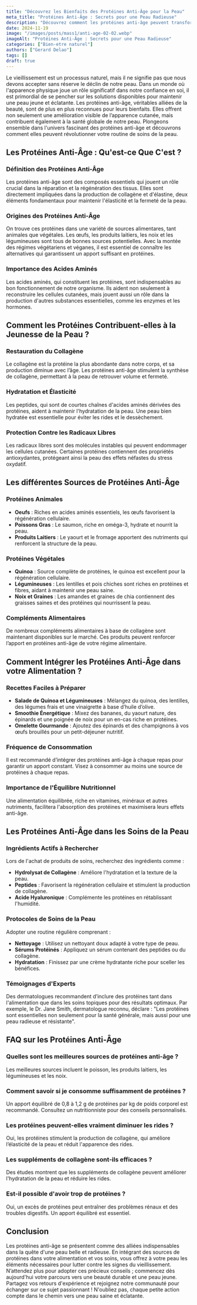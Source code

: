 ```yaml
---
title: "Découvrez les Bienfaits des Protéines Anti-Âge pour la Peau"
meta_title: "Protéines Anti-Âge : Secrets pour une Peau Radieuse"
description: "Découvrez comment les protéines anti-âge peuvent transformer votre routine de soins de la peau et combattre les signes du vieillissement."
date: 2024-11-19
image: "/images/posts/mass1/anti-age-02-02.webp"
imageAlt: "Protéines Anti-Âge : Secrets pour une Peau Radieuse"
categories: ["Bien-etre naturel"]
authors: ["Gerard Delao"]
tags: []
draft: true
---
```


Le vieillissement est un processus naturel, mais il ne signifie pas que nous devons accepter sans réserve le déclin de notre peau. Dans un monde où l'apparence physique joue un rôle significatif dans notre confiance en soi, il est primordial de se pencher sur les solutions disponibles pour maintenir une peau jeune et éclatante. Les protéines anti-âge, véritables alliées de la beauté, sont de plus en plus reconnues pour leurs bienfaits. Elles offrent non seulement une amélioration visible de l’apparence cutanée, mais contribuent également à la santé globale de notre peau. Plongeons ensemble dans l'univers fascinant des protéines anti-âge et découvrons comment elles peuvent révolutionner votre routine de soins de la peau.

## Les Protéines Anti-Âge : Qu'est-ce Que C'est ?

### Définition des Protéines Anti-Âge
Les protéines anti-âge sont des composés essentiels qui jouent un rôle crucial dans la réparation et la régénération des tissus. Elles sont directement impliquées dans la production de collagène et d'élastine, deux éléments fondamentaux pour maintenir l'élasticité et la fermeté de la peau.

### Origines des Protéines Anti-Âge
On trouve ces protéines dans une variété de sources alimentares, tant animales que végétales. Les œufs, les produits laitiers, les noix et les légumineuses sont tous de bonnes sources potentielles. Avec la montée des régimes végétariens et véganes, il est essentiel de connaître les alternatives qui garantissent un apport suffisant en protéines.

### Importance des Acides Aminés
Les acides aminés, qui constituent les protéines, sont indispensables au bon fonctionnement de notre organisme. Ils aident non seulement à reconstruire les cellules cutanées, mais jouent aussi un rôle dans la production d'autres substances essentielles, comme les enzymes et les hormones.

## Comment les Protéines Contribuent-elles à la Jeunesse de la Peau ?

### Restauration du Collagène
Le collagène est la protéine la plus abondante dans notre corps, et sa production diminue avec l’âge. Les protéines anti-âge stimulent la synthèse de collagène, permettant à la peau de retrouver volume et fermeté.

### Hydratation et Élasticité
Les peptides, qui sont de courtes chaînes d'acides aminés dérivées des protéines, aident à maintenir l'hydratation de la peau. Une peau bien hydratée est essentielle pour éviter les rides et le dessèchement.

### Protection Contre les Radicaux Libres
Les radicaux libres sont des molécules instables qui peuvent endommager les cellules cutanées. Certaines protéines contiennent des propriétés antioxydantes, protégeant ainsi la peau des effets néfastes du stress oxydatif.

## Les différentes Sources de Protéines Anti-Âge

### Protéines Animales
- **Oeufs** : Riches en acides aminés essentiels, les œufs favorisent la régénération cellulaire.
- **Poissons Gras** : Le saumon, riche en oméga-3, hydrate et nourrit la peau.
- **Produits Laitiers** : Le yaourt et le fromage apportent des nutriments qui renforcent la structure de la peau.

### Protéines Végétales
- **Quinoa** : Source complète de protéines, le quinoa est excellent pour la régénération cellulaire.
- **Légumineuses** : Les lentilles et pois chiches sont riches en protéines et fibres, aidant à maintenir une peau saine.
- **Noix et Graines** : Les amandes et graines de chia contiennent des graisses saines et des protéines qui nourrissent la peau.

### Compléments Alimentaires
De nombreux compléments alimentaires à base de collagène sont maintenant disponibles sur le marché. Ces produits peuvent renforcer l’apport en protéines anti-âge de votre régime alimentaire.

## Comment Intégrer les Protéines Anti-Âge dans votre Alimentation ?

### Recettes Faciles à Préparer
- **Salade de Quinoa et Légumineuses** : Mélangez du quinoa, des lentilles, des légumes frais et une vinaigrette à base d’huile d’olive.
- **Smoothie Énergétique** : Mixez des bananes, du yaourt nature, des épinards et une poignée de noix pour un en-cas riche en protéines.
- **Omelette Gourmande** : Ajoutez des épinards et des champignons à vos œufs brouillés pour un petit-déjeuner nutritif.

### Fréquence de Consommation
Il est recommandé d’intégrer des protéines anti-âge à chaque repas pour garantir un apport constant. Visez à consommer au moins une source de protéines à chaque repas.

### Importance de l'Équilibre Nutritionnel
Une alimentation équilibrée, riche en vitamines, minéraux et autres nutriments, facilitera l'absorption des protéines et maximisera leurs effets anti-âge. 

## Les Protéines Anti-Âge dans les Soins de la Peau

### Ingrédients Actifs à Rechercher
Lors de l'achat de produits de soins, recherchez des ingrédients comme :
- **Hydrolysat de Collagène** : Améliore l'hydratation et la texture de la peau.
- **Peptides** : Favorisent la régénération cellulaire et stimulent la production de collagène.
- **Acide Hyaluronique** : Complémente les protéines en rétablissant l'humidité.

### Protocoles de Soins de la Peau
Adopter une routine régulière comprenant :
- **Nettoyage** : Utilisez un nettoyant doux adapté à votre type de peau.
- **Sérums Protéinés** : Appliquez un sérum contenant des peptides ou du collagène.
- **Hydratation** : Finissez par une crème hydratante riche pour sceller les bénéfices.

### Témoignages d'Experts
Des dermatologues recommandent d’inclure des protéines tant dans l'alimentation que dans les soins topiques pour des résultats optimaux. Par exemple, le Dr. Jane Smith, dermatologue reconnu, déclare : "Les protéines sont essentielles non seulement pour la santé générale, mais aussi pour une peau radieuse et résistante".

## FAQ sur les Protéines Anti-Âge

### Quelles sont les meilleures sources de protéines anti-âge ?
Les meilleures sources incluent le poisson, les produits laitiers, les légumineuses et les noix.

### Comment savoir si je consomme suffisamment de protéines ?
Un apport équilibré de 0,8 à 1,2 g de protéines par kg de poids corporel est recommandé. Consultez un nutritionniste pour des conseils personnalisés.

### Les protéines peuvent-elles vraiment diminuer les rides ?
Oui, les protéines stimulent la production de collagène, qui améliore l’élasticité de la peau et réduit l'apparence des rides.

### Les suppléments de collagène sont-ils efficaces ?
Des études montrent que les suppléments de collagène peuvent améliorer l'hydratation de la peau et réduire les rides.

### Est-il possible d'avoir trop de protéines ?
Oui, un excès de protéines peut entraîner des problèmes rénaux et des troubles digestifs. Un apport équilibré est essentiel.

## Conclusion

Les protéines anti-âge se présentent comme des alliées indispensables dans la quête d'une peau belle et radieuse. En intégrant des sources de protéines dans votre alimentation et vos soins, vous offrez à votre peau les éléments nécessaires pour lutter contre les signes du vieillissement. N’attendez plus pour adopter ces précieux conseils ; commencez dès aujourd'hui votre parcours vers une beauté durable et une peau jeune. Partagez vos retours d'expérience et rejoignez notre communauté pour échanger sur ce sujet passionnant ! N'oubliez pas, chaque petite action compte dans le chemin vers une peau saine et éclatante.

